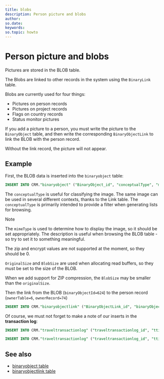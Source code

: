 ```yaml
---
title: blobs
description: Person picture and blobs
author:
so.date:
keywords:
so.topic: howto
---
```


# Person picture and blobs

Pictures are stored in the BLOB table.

The Blobs are linked to other records in the system using the `BinaryLink` table.

Blobs are currently used for four things:

* Pictures on person records
* Pictures on project records
* Flags on country records
* Status monitor pictures

If you add a picture to a person, you must write the picture to the `BinaryObject` table, and then write the corresponding `BinaryObjectLink` to link the BLOB with the person record.

Without the link record, the picture will not appear.

## Example

First, the BLOB data is inserted into the `binaryobject` table:

```SQL
INSERT INTO CRM."binaryobject" ("BinaryObject_id", "conceptualType", "mimeType", "description", "originalSize", "blobSize", "isZipped", "isEncrypted", "extraInfo", "binaryData", "registered", "registered_associate_id", "updated", "updated_associate_id", "updatedCount") VALUES (624, 'PersonImage', 'image/jpeg', 'Njål Narvestad', 1333, 1333, 0, 0, '', (blobdata), 1164194209, 13, 0, 0, 0)
```

The `conceptualType` is useful for classifying the image. The same image can be used in several different contexts, thanks to the Link table. The `conceptualType` is primarily intended to provide a filter when generating lists for browsing.

> [!NOTE]
> The `mimeType` is used to determine how to display the image, so it should be set appropriately. The description is useful when browsing the BLOB table - so try to set it to something meaningful.

The zip and encrypt values are not supported at the moment, so they should be 0.

`OriginalSize` and `BlobSize` are used when allocating read buffers, so they must be set to the size of the BLOB.

When we add support for ZIP compression, the `BlobSize` may be smaller than the `originalSize`.

Then the link from the BLOB (`binaryObjectId=624`) to the person record (`ownerTable=6`, `ownerRecord=74`)

```SQL
INSERT INTO CRM."binaryobjectlink" ("BinaryObjectLink_id", "binaryObjectId", "ownerTable", "ownerRecord", "linkComment", "linkType", "rank", "registered", "registered_associate_id", "updated", "updated_associate_id", "updatedCount") VALUES (267, 624, 6, 74, '', 1, 1, 1164194209, 13, 0, 0, 0)
```

Of course, we must not forget to make a note of our inserts in the **transaction log**:

```SQL
INSERT INTO CRM."traveltransactionlog" ("traveltransactionlog_id", "ttime", "prev_record_id", "type", "associate_id", "tablenumber", "record_id") VALUES (110415, 1164197809, 0, 4352, 13, 205, 624)

INSERT INTO CRM."traveltransactionlog" ("traveltransactionlog_id", "ttime", "prev_record_id", "type", "associate_id", "tablenumber", "record_id") VALUES (110416, 1164197809, 0, 4352, 13, 206, 267)
```

## See also

* [binaryobject table][1]
* [binaryobjectlink table][2]

<!-- Referenced links -->
[1]: ../tables/binaryobject.md
[2]: ../tables/binaryobjectlink.md
